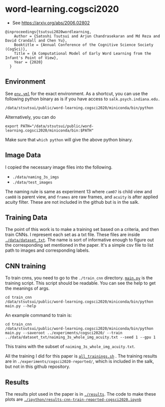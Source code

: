 # word-learning.cogsci2020
- See https://arxiv.org/abs/2006.02802
```
@inproceedings{tsutsui2020wordlearning,
	Author = {Satoshi Tsutsui and Arjun Chandrasekaran and Md Reza and David Crandall and Chen Yu},
	Booktitle = {Annual Conference of the Cognitive Science Society (CogSci)},
	Title = {A Computational Model of Early Word Learning from the Infant's Point of View},
	Year = {2020}
  }
```

## Environment
See [`env.yml`](./env.yml) for the exact environment. As a shortcut, you can use the following python binary as is if you have access to `salk.psych.indiana.edu.`
```
/data/stsutsui/public/word-learning.cogsci2020/miniconda/bin/python
```
Alternatively, you can do
```
export PATH="/data/stsutsui/public/word-learning.cogsci2020/miniconda/bin:$PATH"
```
Make sure that `which python` will give the above python binary.

## Image Data
I copied the necessary image files into the following. 
- `./data/naming_3s_imgs`
- `./data/test_images`


The naming rule is same as experiment 13 where `cam07` is child view and `cam08` is parent view, and `frames` are raw frames, and `acuity` is after applied acuity filter. These are not included in the github but is in the salk. 


## Training Data
The point of this work is to make a training set based on a criteria, and then train CNNs. I represent each set as a txt file. These files are inside [`./data/dataset_txt`](./data/dataset_txt). The name is sort of informative enough to figure out the corresponding set mentioned in the paper. It's a simple csv file to list path to images and corresponding labels. 

## CNN training
To train cnns, you need to go to the `./train_cnn` directory. [`main.py`](./train_cnn/main.py) is the training script. This script should be readable. You can see the help to get the meanings of args.
```
cd train_cnn
/data/stsutsui/public/word-learning.cogsci2020/miniconda/bin/python main.py --help
```

An example command to train is:
```
cd train_cnn
/data/stsutsui/public/word-learning.cogsci2020/miniconda/bin/python main.py --saveroot ../experiments/cogsci2020/ --train  ../data/dataset_txt/naiming_3s_whole_img_acuity.txt --seed 1 --gpu 1
```
This trains with the subset of `naiming_3s_whole_img_acuity.txt`. 
  
All the training I did for this paper is [`all_trainings.sh`](./train_cnn/all_trainings.sh)  . The training results are in `./experiments/cogsci2020-reported/`, which is included in the salk, but not in this github repository.

## Results
The results plot used in the paper is in [`./results`](./results). The code to make these plots are [`./ipython/results-cnn-train-reported-cogsci2020.ipynb`](./ipython/results-cnn-train-reported-cogsci2020.ipynb)
